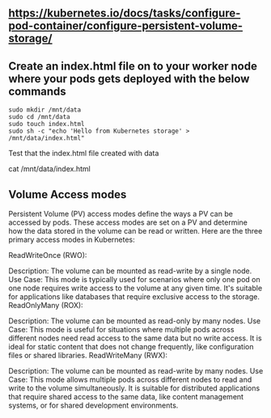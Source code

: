 

## https://kubernetes.io/docs/tasks/configure-pod-container/configure-persistent-volume-storage/

## Create an index.html file on to your worker node where your pods gets deployed with the below commands 

```
sudo mkdir /mnt/data
sudo cd /mnt/data
sudo touch index.html
sudo sh -c "echo 'Hello from Kubernetes storage' > /mnt/data/index.html"
```

Test that the index.html file created with data

cat /mnt/data/index.html


## Volume Access modes

 Persistent Volume (PV) access modes define the ways a PV can be accessed by pods. These access modes are set on a PV and determine how the data stored in the volume can be read or written. Here are the three primary access modes in Kubernetes:

ReadWriteOnce (RWO):

Description: The volume can be mounted as read-write by a single node.
Use Case: This mode is typically used for scenarios where only one pod on one node requires write access to the volume at any given time. It's suitable for applications like databases that require exclusive access to the storage.
ReadOnlyMany (ROX):

Description: The volume can be mounted as read-only by many nodes.
Use Case: This mode is useful for situations where multiple pods across different nodes need read access to the same data but no write access. It is ideal for static content that does not change frequently, like configuration files or shared libraries.
ReadWriteMany (RWX):

Description: The volume can be mounted as read-write by many nodes.
Use Case: This mode allows multiple pods across different nodes to read and write to the volume simultaneously. It is suitable for distributed applications that require shared access to the same data, like content management systems, or for shared development environments.
